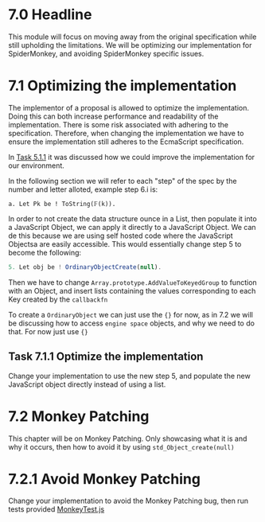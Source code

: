 # 7.0 Headline

This module will focus on moving away from the original specification while still upholding the limitations. We will be optimizing our implementation for SpiderMonkey, and avoiding SpiderMonkey specific issues.


# **7.1** Optimizing the implementation

The implementor of a proposal is allowed to optimize the implementation. Doing this can both increase performance and readability of the implementation. There is some risk associated with adhering to the specification. Therefore, when changing the implementation we have to ensure the implementation still adheres to the EcmaScript specification.

In [Task 5.1.1](../Module%205/Module5.md) it was discussed how we could improve the implementation for our environment. 

In the following section we will refer to each "step" of the spec by the number and letter alloted, example step 6.i is:
```
a. Let Pk be ! ToString(𝔽(k)).
```

In order to not create the data structure ounce in a List, then populate it into a JavaScript Object, we can apply it directly to a JavaScript Object. We can de this because we are using self hosted code where the JavaScript Objectsa are easily accessible. This would essentially change step 5 to become the following:
```js
5. Let obj be ! OrdinaryObjectCreate(null).
```
Then we have to change `Array.prototype.AddValueToKeyedGroup` to function with an Object, and insert lists containing the values corresponding to each Key created by the `callbackfn`

To create a `OrdinaryObject` we can just use the `{}` for now, as in 7.2 we will be discussing how to access `engine space` objects, and why we need to do that. For now just use `{}`



## **Task 7.1.1** Optimize the implementation

Change your implementation to use the new step 5, and populate the new JavaScript object directly instead of using a list. 

# **7.2** Monkey Patching

This chapter will be on Monkey Patching. Only showcasing what it is and why it occurs, then how to avoid it by using `std_Object_create(null)`

# **7.2.1** Avoid Monkey Patching

Change your implementation to avoid the Monkey Patching bug, then run tests provided [MonkeyTest.js](./Testfiles/MonkeyTest.js)



